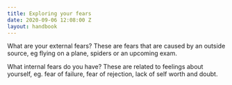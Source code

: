 ```yaml
---
title: Exploring your fears
date: 2020-09-06 12:08:00 Z
layout: handbook
---
```


What are your external fears? These are fears that are caused by an outside source, eg flying on a plane, spiders or an upcoming exam.



What internal fears do you have? These are related to feelings about yourself, eg. fear of failure, fear of rejection, lack of self worth and doubt.
